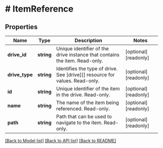 # # ItemReference

## Properties

Name | Type | Description | Notes
------------ | ------------- | ------------- | -------------
**drive_id** | **string** | Unique identifier of the drive instance that contains the item. Read-only. | [optional] [readonly]
**drive_type** | **string** | Identifies the type of drive. See [drive][] resource for values. Read-only. | [optional] [readonly]
**id** | **string** | Unique identifier of the item in the drive. Read-only. | [optional] [readonly]
**name** | **string** | The name of the item being referenced. Read-only. | [optional] [readonly]
**path** | **string** | Path that can be used to navigate to the item. Read-only. | [optional] [readonly]

[[Back to Model list]](../../README.md#models) [[Back to API list]](../../README.md#endpoints) [[Back to README]](../../README.md)
